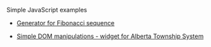 Simple JavaScript examples

* [Generator for Fibonacci sequence](http://vad2der.github.io/JavaScript_example/Generator/index.html)

* [Simple DOM manipulations - widget for Alberta Township System](http://vad2der.github.io/JavaScript_example/ATS/index.html)